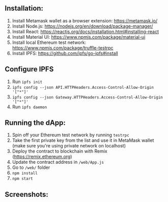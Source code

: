## Installation:

1. Install Metamask wallet as a browser extension: https://metamask.io/
2. Install Node.js: https://nodejs.org/en/download/package-manager/
3. Install React: https://reactjs.org/docs/installation.html#installing-react
4. Install Material UI: https://www.npmjs.com/package/material-ui
5. Install local Ethereum test network: https://www.npmjs.com/package/truffle-testrpc
6. Install IPFS: https://github.com/ipfs/go-ipfs#install

## Configure IPFS

1. Run `ipfs init`
1. `ipfs config --json API.HTTPHeaders.Access-Control-Allow-Origin '["*"]'` 
2. `ipfs config --json Gateway.HTTPHeaders.Access-Control-Allow-Origin '["*"]'`
3. Run `ipfs daemon`

## Running the dApp:

1. Spin off your Ethereum test network by running `testrpc`
2. Take the first private key from the list and use it in MetaMask wallet (make sure you're using private network on localhost)
3. Deploy the contract to blockchain with Remix (https://remix.ethereum.org)
4. Update the contract address in `/web/App.js`
5. Go to `/web/` folder
6. `npm install`
7. `npm start`

## Screenshots: 

[logo]: https://github.com/bdjukic/react-ethereum-ipfs/blob/master/screenshots/tomato_list.png "Tomato list"

[logo]: https://github.com/bdjukic/react-ethereum-ipfs/blob/master/screenshots/add_new_tomato.png "Adding new tomato"

